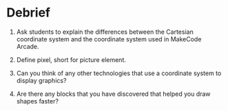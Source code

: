 # Debrief
1. Ask students to explain the differences between the Cartesian coordinate system and the coordinate system used in MakeCode Arcade.
2. Define pixel, short for picture element.
3. Can you think of any other technologies that use a coordinate system to display graphics?

4. Are there any blocks that you have discovered that helped you draw shapes faster?
